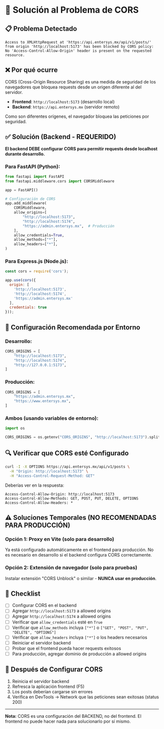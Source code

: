 # 🔧 Solución al Problema de CORS

## 📋 Problema Detectado

```
Access to XMLHttpRequest at 'https://api.entersys.mx/api/v1/posts/'
from origin 'http://localhost:5173' has been blocked by CORS policy:
No 'Access-Control-Allow-Origin' header is present on the requested resource.
```

## ❌ Por qué ocurre

CORS (Cross-Origin Resource Sharing) es una medida de seguridad de los navegadores que bloquea requests desde un origen diferente al del servidor.

- **Frontend**: `http://localhost:5173` (desarrollo local)
- **Backend**: `https://api.entersys.mx` (servidor remoto)

Como son diferentes orígenes, el navegador bloquea las peticiones por seguridad.

## ✅ Solución (Backend - REQUERIDO)

**El backend DEBE configurar CORS para permitir requests desde localhost durante desarrollo.**

### Para FastAPI (Python):

```python
from fastapi import FastAPI
from fastapi.middleware.cors import CORSMiddleware

app = FastAPI()

# Configuración de CORS
app.add_middleware(
    CORSMiddleware,
    allow_origins=[
        "http://localhost:5173",
        "http://localhost:5174",
        "https://admin.entersys.mx",  # Producción
    ],
    allow_credentials=True,
    allow_methods=["*"],
    allow_headers=["*"],
)
```

### Para Express.js (Node.js):

```javascript
const cors = require('cors');

app.use(cors({
  origin: [
    'http://localhost:5173',
    'http://localhost:5174',
    'https://admin.entersys.mx'
  ],
  credentials: true
}));
```

## 🎯 Configuración Recomendada por Entorno

### Desarrollo:
```python
CORS_ORIGINS = [
    "http://localhost:5173",
    "http://localhost:5174",
    "http://127.0.0.1:5173",
]
```

### Producción:
```python
CORS_ORIGINS = [
    "https://admin.entersys.mx",
    "https://www.entersys.mx",
]
```

### Ambos (usando variables de entorno):
```python
import os

CORS_ORIGINS = os.getenv("CORS_ORIGINS", "http://localhost:5173").split(",")
```

## 🔍 Verificar que CORS esté Configurado

```bash
curl -I -X OPTIONS https://api.entersys.mx/api/v1/posts \
  -H "Origin: http://localhost:5173" \
  -H "Access-Control-Request-Method: GET"
```

Deberías ver en la respuesta:
```
Access-Control-Allow-Origin: http://localhost:5173
Access-Control-Allow-Methods: GET, POST, PUT, DELETE, OPTIONS
Access-Control-Allow-Headers: *
```

## ⚠️ Soluciones Temporales (NO RECOMENDADAS PARA PRODUCCIÓN)

### Opción 1: Proxy en Vite (solo para desarrollo)

Ya está configurado automáticamente en el frontend para producción. No es necesario en desarrollo si el backend configura CORS correctamente.

### Opción 2: Extensión de navegador (solo para pruebas)

Instalar extensión "CORS Unblock" o similar - **NUNCA usar en producción**.

## 📝 Checklist

- [ ] Configurar CORS en el backend
- [ ] Agregar `http://localhost:5173` a allowed origins
- [ ] Agregar `http://localhost:5174` a allowed origins
- [ ] Verificar que `allow_credentials` esté en `True`
- [ ] Verificar que `allow_methods` incluya `["*"]` o `["GET", "POST", "PUT", "DELETE", "OPTIONS"]`
- [ ] Verificar que `allow_headers` incluya `["*"]` o los headers necesarios
- [ ] Reiniciar el servidor backend
- [ ] Probar que el frontend pueda hacer requests exitosos
- [ ] Para producción, agregar dominio de producción a allowed origins

## 🚀 Después de Configurar CORS

1. Reinicia el servidor backend
2. Refresca la aplicación frontend (F5)
3. Los posts deberían cargarse sin errores
4. Verifica en DevTools → Network que las peticiones sean exitosas (status 200)

---

**Nota:** CORS es una configuración del BACKEND, no del frontend. El frontend no puede hacer nada para solucionarlo por sí mismo.
